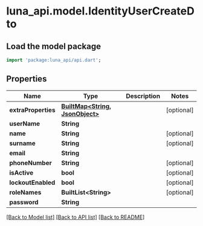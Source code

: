 # luna_api.model.IdentityUserCreateDto

## Load the model package
```dart
import 'package:luna_api/api.dart';
```

## Properties
Name | Type | Description | Notes
------------ | ------------- | ------------- | -------------
**extraProperties** | [**BuiltMap&lt;String, JsonObject&gt;**](JsonObject.md) |  | [optional] 
**userName** | **String** |  | 
**name** | **String** |  | [optional] 
**surname** | **String** |  | [optional] 
**email** | **String** |  | 
**phoneNumber** | **String** |  | [optional] 
**isActive** | **bool** |  | [optional] 
**lockoutEnabled** | **bool** |  | [optional] 
**roleNames** | **BuiltList&lt;String&gt;** |  | [optional] 
**password** | **String** |  | 

[[Back to Model list]](../README.md#documentation-for-models) [[Back to API list]](../README.md#documentation-for-api-endpoints) [[Back to README]](../README.md)



